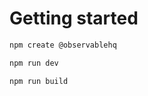 # Getting started

```sh
npm create @observablehq
```

```sh
npm run dev
```

```sh
npm run build
```
